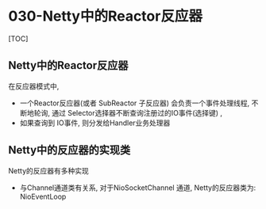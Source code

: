 # 030-Netty中的Reactor反应器

[TOC]

## Netty中的Reactor反应器

在反应器模式中, 

- 一个Reactor反应器(或者 SubReactor 子反应器) 会负责一个事件处理线程, 不断地轮询, 通过 Selector选择器不断查询注册过的IO事件(选择键) ,
-  如果查询到 IO事件, 则分发给Handler业务处理器

## Netty中的反应器的实现类

Netty的反应器有多种实现

- 与Channel通道类有关系, 对于NioSocketChannel 通道, Netty的反应器类为: NioEventLoop

## 